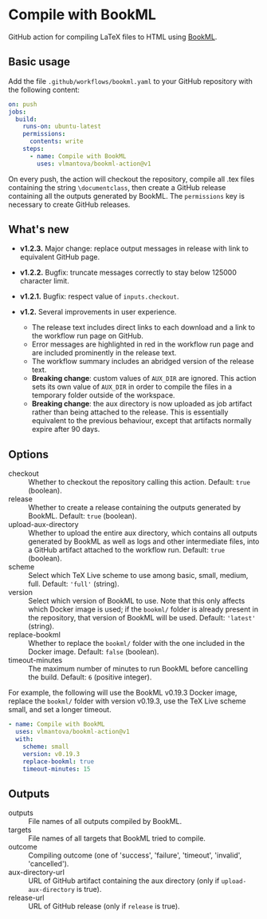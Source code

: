 # Compile with BookML

GitHub action for compiling LaTeX files to HTML using [BookML](https://vlmantova.github.io/bookml/).

## Basic usage

Add the file `.github/workflows/bookml.yaml` to your GitHub repository with the following content:
```YAML
on: push
jobs:
  build:
    runs-on: ubuntu-latest
    permissions:
      contents: write
    steps:
      - name: Compile with BookML
        uses: vlmantova/bookml-action@v1
```
On every push, the action will checkout the repository, compile all .tex files containing the string `\documentclass`, then create a GitHub release containing all the outputs generated by BookML. The `permissions` key is necessary to create GitHub releases.

## What's new

- **v1.2.3.** Major change: replace output messages in release with link to equivalent GitHub page.

- **v1.2.2.** Bugfix: truncate messages correctly to stay below 125000 character limit.

- **v1.2.1.** Bugfix: respect value of `inputs.checkout`.

- **v1.2.** Several improvements in user experience.
  - The release text includes direct links to each download and a link to the workflow run page on GitHub.
  - Error messages are highlighted in red in the workflow run page and are included prominently in the release text.
  - The workflow summary includes an abridged version of the release text.
  - **Breaking change**: custom values of `AUX_DIR` are ignored. This action sets its own value of `AUX_DIR` in order to compile the files in a temporary folder outside of the workspace.
  - **Breaking change**: the aux directory is now uploaded as job artifact rather than being attached to the release. This is essentially equivalent to the previous behaviour, except that artifacts normally expire after 90 days.

## Options

<dl>
<dt>checkout</dt><dd>Whether to checkout the repository calling this action. Default: <code>true</code> (boolean).</dd>
<dt>release</dt><dd>Whether to create a release containing the outputs generated by BookML. Default: <code>true</code> (boolean).</dd>
<dt>upload-aux-directory</dt><dd>Whether to upload the entire aux directory, which contains all outputs generated by BookML as well as logs and other intermediate files, into a GitHub artifact attached to the workflow run. Default: <code>true</code> (boolean).</dd>
<dt>scheme</dt><dd>Select which TeX Live scheme to use among basic, small, medium, full. Default: <code>'full'</code> (string).</dd>
<dt>version</dt><dd>Select which version of BookML to use. Note that this only affects which Docker image is used; if the <code>bookml/</code> folder is already present in the repository, that version of BookML will be used. Default: <code>'latest'</code> (string).</dd>
<dt>replace-bookml</dt><dd>Whether to replace the <code>bookml/</code> folder with the one included in the Docker image. Default: <code>false</code> (boolean).</dd>
<dt>timeout-minutes</dt><dd>The maximum number of minutes to run BookML before cancelling the build. Default: <code>6</code> (positive integer).</dd>
</dl>

For example, the following will use the BookML v0.19.3 Docker image, replace the `bookml/` folder with version v0.19.3, use the TeX Live scheme small, and set a longer timeout.
```YAML
- name: Compile with BookML
  uses: vlmantova/bookml-action@v1
  with:
    scheme: small
    version: v0.19.3
    replace-bookml: true
    timeout-minutes: 15
```

## Outputs

<dl>
  <dt>outputs</dt><dd>File names of all outputs compiled by BookML.</dd>
  <dt>targets</dt><dd>File names of all targets that BookML tried to compile.</dd>
  <dt>outcome</dt><dd>Compiling outcome (one of 'success', 'failure', 'timeout', 'invalid', 'cancelled').</dt>
  <dt>aux-directory-url</dt><dd>URL of GitHub artifact containing the aux directory (only if <code>upload-aux-directory</code> is true).</dd>
  <dt>release-url</dt><dd>URL of GitHub release (only if <code>release</code> is true).</dd>
</dl>
